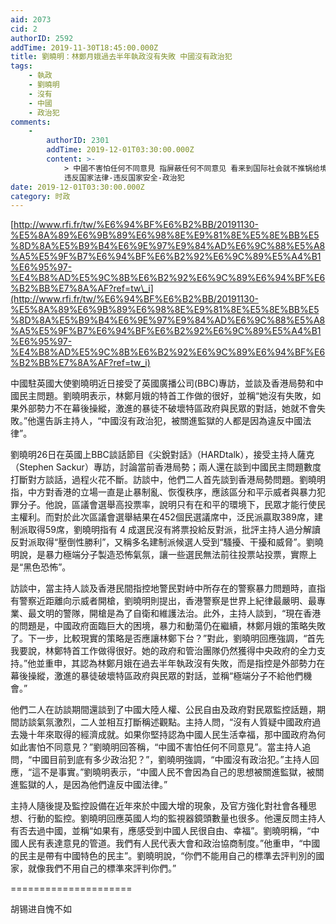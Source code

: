 ```yaml
---
aid: 2073
cid: 2
authorID: 2592
addTime: 2019-11-30T18:45:00.000Z
title: 劉曉明：林鄭月娥過去半年執政沒有失敗 中國沒有政治犯
tags:
    - 執政
    - 劉曉明
    - 沒有
    - 中國
    - 政治犯
comments:
    -
        authorID: 2301
        addTime: 2019-12-01T03:30:00.000Z
        content: >-
            > 中國不害怕任何不同意見 指屏蔽任何不同意见 看来到国际社会就不推锅给境外势力了 是因為他們違反中國法律
            违反国家法律-违反国家安全-政治犯
date: 2019-12-01T03:30:00.000Z
category: 时政
---
```


[http://www.rfi.fr/tw/%E6%94%BF%E6%B2%BB/20191130-%E5%8A%89%E6%9B%89%E6%98%8E%E9%81%8E%E5%8E%BB%E5%8D%8A%E5%B9%B4%E6%9E%97%E9%84%AD%E6%9C%88%E5%A8%A5%E5%9F%B7%E6%94%BF%E6%B2%92%E6%9C%89%E5%A4%B1%E6%95%97-%E4%B8%AD%E5%9C%8B%E6%B2%92%E6%9C%89%E6%94%BF%E6%B2%BB%E7%8A%AF?ref=tw\_i](http://www.rfi.fr/tw/%E6%94%BF%E6%B2%BB/20191130-%E5%8A%89%E6%9B%89%E6%98%8E%E9%81%8E%E5%8E%BB%E5%8D%8A%E5%B9%B4%E6%9E%97%E9%84%AD%E6%9C%88%E5%A8%A5%E5%9F%B7%E6%94%BF%E6%B2%92%E6%9C%89%E5%A4%B1%E6%95%97-%E4%B8%AD%E5%9C%8B%E6%B2%92%E6%9C%89%E6%94%BF%E6%B2%BB%E7%8A%AF?ref=tw_i)

中國駐英國大使劉曉明近日接受了英國廣播公司(BBC)專訪，並談及香港局勢和中國民主問題。劉曉明表示，林鄭月娥的特首工作做的很好，並稱“她沒有失敗，如果外部勢力不在幕後操縱，激進的暴徒不破壞特區政府與民眾的對話，她就不會失敗。”他還告訴主持人，“中國沒有政治犯，被關進監獄的人都是因為違反中國法律”。

劉曉明26日在英國上BBC談話節目《尖銳對話》（HARDtalk），接受主持人薩克（Stephen Sackur）專訪，討論當前香港局勢；兩人還在談到中國民主問題數度打斷對方談話，過程火花不斷。訪談中，他們二人首先談到香港局勢問題。劉曉明指，中方對香港的立場一直是止暴制亂、恢復秩序，應該區分和平示威者與暴力犯罪分子。他說，區議會選舉高投票率，說明只有在和平的環境下，民眾才能行使民主權利。而對於此次區議會選舉結果在452個民選議席中，泛民派贏取389席，建制派取得59席，劉曉明指有 4 成選民沒有將票投給反對派，批評主持人過分解讀反對派取得“壓倒性勝利”，又稱多名建制派候選人受到“騷擾、干擾和威脅”。劉曉明說，是暴力極端分子製造恐怖氣氛，讓一些選民無法前往投票站投票，實際上是“黑色恐怖”。

訪談中，當主持人談及香港民間指控地警民對峙中所存在的警察暴力問題時，直指有警察近距離向示威者開槍，劉曉明則提出，香港警察是世界上紀律最嚴明、最專業、最文明的警隊，開槍是為了自衛和維護法治。此外，主持人談到，“現在香港的問題是，中國政府面臨巨大的困境，暴力和動蕩仍在繼續，林鄭月娥的策略失敗了。下一步，比較現實的策略是否應讓林鄭下台？”對此，劉曉明回應強調，“首先我要說，林鄭特首工作做得很好。她的政府和管治團隊仍然獲得中央政府的全力支持。”他並重申，其認為林鄭月娥在過去半年執政沒有失敗，而是指控是外部勢力在幕後操縱，激進的暴徒破壞特區政府與民眾的對話，並稱“極端分子不給他們機會。”

他們二人在訪談期間還談到了中國大陸人權、公民自由及政府對民眾監控話題，期間訪談氣氛激烈，二人並相互打斷稱述觀點。主持人問，“沒有人質疑中國政府過去幾十年來取得的經濟成就。如果你堅持認為中國人民生活幸福，那中國政府為何如此害怕不同意見？”劉曉明回答稱，“中國不害怕任何不同意見”。當主持人追問，“中國目前到底有多少政治犯？”，劉曉明強調，“中國沒有政治犯。”主持人回應，“這不是事實。”劉曉明表示，“中國人民不會因為自己的思想被關進監獄，被關進監獄的人，是因為他們違反中國法律。”

主持人隨後提及監控設備在近年來於中國大增的現象，及官方強化對社會各種思想、行動的監控。劉曉明回應英國人均的監視器鏡頭數量也很多。他還反問主持人有否去過中國，並稱“如果有，應感受到中國人民很自由、幸福”。劉曉明稱，“中國人民有表達意見的管道。我們有人民代表大會和政治協商制度。”他重申，“中國的民主是帶有中國特色的民主”。劉曉明說，“你們不能用自己的標準去評判別的國家，就像我們不用自己的標準來評判你們。”

\=====================

胡锡进自愧不如
